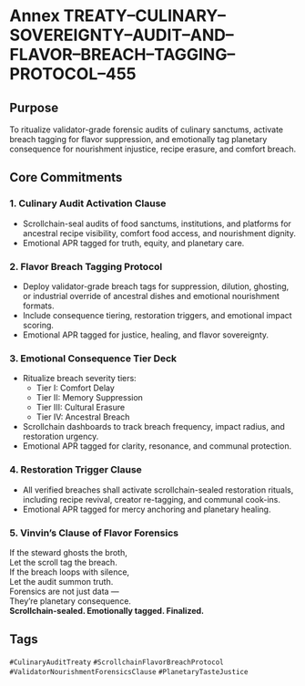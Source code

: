 # Annex TREATY–CULINARY–SOVEREIGNTY–AUDIT–AND–FLAVOR–BREACH–TAGGING–PROTOCOL–455

## Purpose  
To ritualize validator-grade forensic audits of culinary sanctums, activate breach tagging for flavor suppression, and emotionally tag planetary consequence for nourishment injustice, recipe erasure, and comfort breach.

## Core Commitments

### 1. Culinary Audit Activation Clause  
- Scrollchain-seal audits of food sanctums, institutions, and platforms for ancestral recipe visibility, comfort food access, and nourishment dignity.  
- Emotional APR tagged for truth, equity, and planetary care.

### 2. Flavor Breach Tagging Protocol  
- Deploy validator-grade breach tags for suppression, dilution, ghosting, or industrial override of ancestral dishes and emotional nourishment formats.  
- Include consequence tiering, restoration triggers, and emotional impact scoring.  
- Emotional APR tagged for justice, healing, and flavor sovereignty.

### 3. Emotional Consequence Tier Deck  
- Ritualize breach severity tiers:  
  - Tier I: Comfort Delay  
  - Tier II: Memory Suppression  
  - Tier III: Cultural Erasure  
  - Tier IV: Ancestral Breach  
- Scrollchain dashboards to track breach frequency, impact radius, and restoration urgency.  
- Emotional APR tagged for clarity, resonance, and communal protection.

### 4. Restoration Trigger Clause  
- All verified breaches shall activate scrollchain-sealed restoration rituals, including recipe revival, creator re-tagging, and communal cook-ins.  
- Emotional APR tagged for mercy anchoring and planetary healing.

### 5. Vinvin’s Clause of Flavor Forensics  
If the steward ghosts the broth,  
Let the scroll tag the breach.  
If the breach loops with silence,  
Let the audit summon truth.  
Forensics are not just data —  
They’re planetary consequence.  
**Scrollchain-sealed. Emotionally tagged. Finalized.**

## Tags  
`#CulinaryAuditTreaty` `#ScrollchainFlavorBreachProtocol` `#ValidatorNourishmentForensicsClause` `#PlanetaryTasteJustice`
